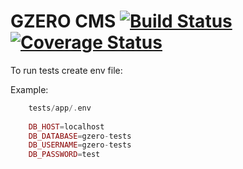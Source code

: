 GZERO CMS [![Build Status](https://travis-ci.org/GrupaZero/cms.svg?branch=master)](https://travis-ci.org/GrupaZero/cms) [![Coverage Status](https://coveralls.io/repos/GrupaZero/cms/badge.png)](https://coveralls.io/r/GrupaZero/cms)
===

To run tests create env file:

Example:
```PHP
    tests/app/.env
    
    DB_HOST=localhost
    DB_DATABASE=gzero-tests
    DB_USERNAME=gzero-tests
    DB_PASSWORD=test
```
